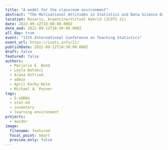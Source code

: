 ```yaml
---
title: "A model for the classroom environment"
abstract: "The Motivational Attitudes in Statistics and Data Science Education Research group are developing a family of validated instruments: two instruments assessing students’ attitudes toward statistics or data science, two instruments assessing instructors’ attitudes toward teaching statistics or data science, and two sets of inventories to measure the learning environment in which the students and instructor interact. The Environment Inventories measure the institutional structures, course characteristics, and the enacted classroom behaviors of both the students and instructors, all of which interact with the student and instructor background. This paper will discuss our proposed theoretical framework for the learning environment and its development"
location: Rosario, Argentina/Virtual Hybrid (ICOTS 11)
date: 2022-09-12T18:00:00.000Z
date_end: 2022-09-12T18:30:00.000Z
all_day: true
event: "11th International Conference on Teaching Statistics"
event_url: https://icots.info/11/
publishDate: 2022-09-12T18:30:00.000Z
draft: false
featured: false
authors:
  - Marjorie E. Bond
  - Leyla Batakci
  - Alana Unfried
  - admin
  - April Kerby-Helm
  - Michael A. Posner
tags:
  - E-SOMAS
  - stat-ed
  - inventory
  - learning environment
projects:
  - masder
image:
  filename: featured
  focal_point: Smart
  preview_only: false
---
```

